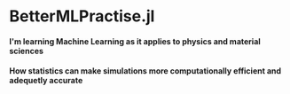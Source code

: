 # BetterMLPractise.jl

#### I'm learning Machine Learning as it applies to physics and material sciences
#### How statistics can make simulations more computationally efficient and adequetly accurate
